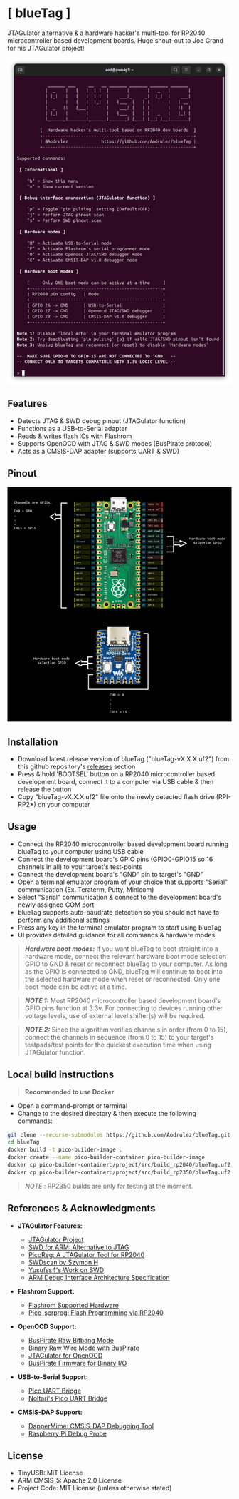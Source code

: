 # [ blueTag ] 
    
JTAGulator alternative & a hardware hacker's multi-tool for RP2040 microcontroller based development boards. Huge shout-out to Joe Grand for his JTAGulator project!

![](images/bluetag-v2.1.0.png?raw=true "blueTag v2.1.0 Interface")

## Features
- Detects JTAG & SWD debug pinout (JTAGulator function)  
- Functions as a USB-to-Serial adapter  
- Reads & writes flash ICs with Flashrom  
- Supports OpenOCD with JTAG & SWD modes (BusPirate protocol)  
- Acts as a CMSIS-DAP adapter (supports UART & SWD)  

## Pinout
![](images/BlueTagPinout.png?raw=true "blueTag Pinout")

## Installation
- Download latest release version of blueTag ("blueTag-vX.X.X.uf2") from this github repository's [releases](https://github.com/Aodrulez/blueTag/releases) section
- Press & hold 'BOOTSEL' button on a RP2040 microcontroller based development board, connect it to a computer via USB cable & then release the button
- Copy "blueTag-vX.X.X.uf2" file onto the newly detected flash drive (RPI-RP2*) on your computer

## Usage
- Connect the RP2040 microcontroller based development board running blueTag to your computer using USB cable
- Connect the development board's GPIO pins (GPIO0-GPIO15 so 16 channels in all) to your target's test-points
- Connect the development board's "GND" pin to target's "GND"
- Open a terminal emulator program of your choice that supports "Serial" communication (Ex. Teraterm, Putty, Minicom)
- Select "Serial" communication & connect to the development board's newly assigned COM port
- blueTag supports auto-baudrate detection so you should not have to perform any additional settings
- Press any key in the terminal emulator program to start using blueTag
- UI provides detailed guidance for all commands & hardware modes

> **_Hardware boot modes:_** If you want blueTag to boot straight into a hardware mode, connect the relevant hardware boot mode selection GPIO to GND & reset or reconnect blueTag to your computer. As long as the GPIO is connected to GND, blueTag will continue to boot into the selected hardware mode when reset or reconnected. Only one boot mode can be active at a time. 

> **_NOTE 1:_** Most RP2040 microcontroller based development board's GPIO pins function at 3.3v. For connecting to devices running other voltage levels, use of external level shifter(s) will be required.

> **_NOTE 2:_** Since the algorithm verifies channels in order (from 0 to 15), connect the channels in sequence (from 0 to 15) to your target's testpads/test points for the quickest execution time when using JTAGulator function.  

## Local build instructions
> **Recommended to use Docker**
- Open a command-prompt or terminal
- Change to the desired directory & then execute the following commands:
```sh
git clone --recurse-submodules https://github.com/Aodrulez/blueTag.git
cd blueTag
docker build -t pico-builder-image .
docker create --name pico-builder-container pico-builder-image
docker cp pico-builder-container:/project/src/build_rp2040/blueTag.uf2 ./blueTag-RP2040.uf2
docker cp pico-builder-container:/project/src/build_rp2350/blueTag.uf2 ./blueTag-RP2350.uf2
```
> _NOTE :_ RP2350 builds are only for testing at the moment.

## References & Acknowledgments
- **JTAGulator Features:**
  - [JTAGulator Project](https://github.com/grandideastudio/jtagulator)
  - [SWD for ARM: Alternative to JTAG](https://research.kudelskisecurity.com/2019/05/16/swd-arms-alternative-to-jtag/)
  - [PicoReg: A JTAGulator Tool for RP2040](https://github.com/jbentham/picoreg)
  - [SWDscan by Szymon H](https://github.com/szymonh/SWDscan)
  - [Yusufss4's Work on SWD](https://gist.github.com/amullins83/24b5ef48657c08c4005a8fab837b7499?permalink_comment_id=4554839#gistcomment-4554839)
  - [ARM Debug Interface Architecture Specification](https://www.arm.com/architecture-debug-interface)
        
- **Flashrom Support:**
  - [Flashrom Supported Hardware](https://www.flashrom.org/supported_hw/supported_prog/serprog/serprog-protocol.html)
  - [Pico-serprog: Flash Programming via RP2040](https://github.com/stacksmashing/pico-serprog)

- **OpenOCD Support:**
  - [BusPirate Raw Bitbang Mode](http://dangerousprototypes.com/blog/2009/10/09/bus-pirate-raw-bitbang-mode/)
  - [Binary Raw Wire Mode with BusPirate](http://dangerousprototypes.com/blog/2009/10/27/binary-raw-wire-mode/)
  - [JTAGulator for OpenOCD](https://github.com/grandideastudio/jtagulator/blob/master/PropOCD.spin)
  - [BusPirate Firmware for Binary I/O](https://github.com/DangerousPrototypes/Bus_Pirate/blob/master/Firmware/binIO.c)

- **USB-to-Serial Support:**
  - [Pico UART Bridge](https://github.com/xxxajk/pico-uart-bridge)
  - [Noltari's Pico UART Bridge](https://github.com/Noltari/pico-uart-bridge)

- **CMSIS-DAP Support:**
  - [DapperMime: CMSIS-DAP Debugging Tool](https://github.com/majbthrd/DapperMime)
  - [Raspberry Pi Debug Probe](https://github.com/raspberrypi/debugprobe)

## License
- TinyUSB: MIT License  
- ARM CMSIS_5: Apache 2.0 License  
- Project Code: MIT License (unless otherwise stated)
